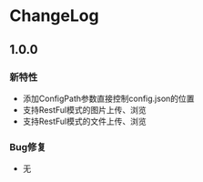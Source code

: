 # ChangeLog

## 1.0.0

### 新特性

* 添加ConfigPath参数直接控制config.json的位置
* 支持RestFul模式的图片上传、浏览
* 支持RestFul模式的文件上传、浏览

### Bug修复

* 无